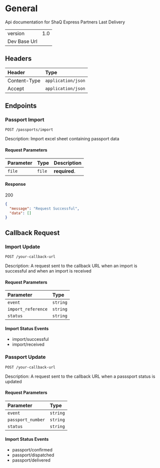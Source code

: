 # General

Api documentation for ShaQ Express Partners Last Delivery

|              |     |
| :----------- | :-- |
| version      | 1.0 |
| Dev Base Url |     |

## Headers

| Header       | Type               |
| :----------- | :----------------- |
| Content-Type | `application/json` |
| Accept       | `application/json` |

## Endpoints

### Passport Import

```http
POST /passports/import
```

Description: Import excel sheet containing passport data

#### Request Parameters

| Parameter | Type   | Description   |
| :-------- | :----- | :------------ |
| `file`    | `file` | **required**. |

#### Response

200

```json
{
  "message": "Request Successful",
  "data": []
}
```

## Callback Request

### Import Update

```http
POST /your-callback-url
```

Description: A request sent to the callback URL when an import is successful and when an import is received

#### Request Parameters

| Parameter          | Type     |
| :----------------- | :------- |
| `event`            | `string` |
| `import_reference` | `string` |
| `status`           | `string` |

#### Import Status Events
 - import/successful
 - import/received

### Passport Update

```http
POST /your-callback-url
```

Description: A request sent to the callback URL when a passsport status is updated

#### Request Parameters

| Parameter          | Type     |
| :----------------- | :------- |
| `event`            | `string` |
| `passport_number`  | `string` |
| `status`           | `string` |

#### Import Status Events
 - passport/confirmed
 - passport/dispatched
 - passport/delivered
